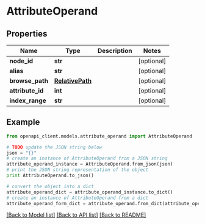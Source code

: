 # AttributeOperand


## Properties
Name | Type | Description | Notes
------------ | ------------- | ------------- | -------------
**node_id** | **str** |  | [optional] 
**alias** | **str** |  | [optional] 
**browse_path** | [**RelativePath**](RelativePath.md) |  | [optional] 
**attribute_id** | **int** |  | [optional] 
**index_range** | **str** |  | [optional] 

## Example

```python
from openapi_client.models.attribute_operand import AttributeOperand

# TODO update the JSON string below
json = "{}"
# create an instance of AttributeOperand from a JSON string
attribute_operand_instance = AttributeOperand.from_json(json)
# print the JSON string representation of the object
print AttributeOperand.to_json()

# convert the object into a dict
attribute_operand_dict = attribute_operand_instance.to_dict()
# create an instance of AttributeOperand from a dict
attribute_operand_form_dict = attribute_operand.from_dict(attribute_operand_dict)
```
[[Back to Model list]](../README.md#documentation-for-models) [[Back to API list]](../README.md#documentation-for-api-endpoints) [[Back to README]](../README.md)


